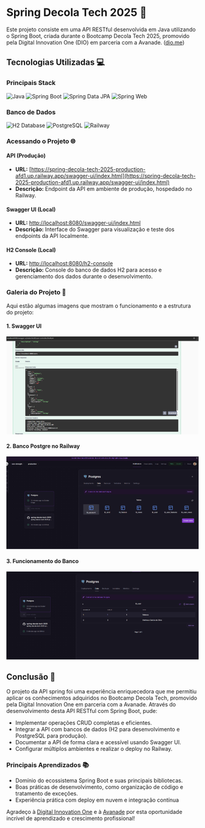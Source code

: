 # Spring Decola Tech 2025 🚀

Este projeto consiste em uma API RESTful desenvolvida em Java utilizando o Spring Boot, criada durante o Bootcamp Decola Tech 2025, promovido pela Digital Innovation One (DIO) em parceria com a Avanade. ([dio.me](https://www.dio.me/))

## Tecnologias Utilizadas 💻

### Principais Stack
![Java](https://img.shields.io/badge/Java-21-orange?logo=openjdk&logoColor=white)
![Spring Boot](https://img.shields.io/badge/Spring_Boot-3.2-green?logo=springboot&logoColor=white)
![Spring Data JPA](https://img.shields.io/badge/Spring_Data_JPA-3.2-blue?logo=spring&logoColor=white)
![Spring Web](https://img.shields.io/badge/Spring_Web-3.2-brightgreen?logo=spring&logoColor=white)

### Banco de Dados
![H2 Database](https://img.shields.io/badge/H2_Database-2.1.214-yellow?logo=h2&logoColor=white)
![PostgreSQL](https://img.shields.io/badge/PostgreSQL-16.2-blue?logo=postgresql&logoColor=white)
![Railway](https://img.shields.io/badge/Railway-2.0-000?logo=railway&logoColor=white)

### Acessando o Projeto 🌐

#### **API (Produção)**
- **URL:** [https://spring-decola-tech-2025-production-afd1.up.railway.app/swagger-ui/index.html](https://spring-decola-tech-2025-production-afd1.up.railway.app/swagger-ui/index.html)
- **Descrição:** Endpoint da API em ambiente de produção, hospedado no Railway.

#### **Swagger UI (Local)**
- **URL:** [http://localhost:8080/swagger-ui/index.html](http://localhost:8080/swagger-ui/index.html)
- **Descrição:** Interface do Swagger para visualização e teste dos endpoints da API localmente.

#### **H2 Console (Local)**
- **URL:** [http://localhost:8080/h2-console](http://localhost:8080/h2-console)
- **Descrição:** Console do banco de dados H2 para acesso e gerenciamento dos dados durante o desenvolvimento.

### Galeria do Projeto 📸

Aqui estão algumas imagens que mostram o funcionamento e a estrutura do projeto:

#### 1. **Swagger UI**
![Swagger UI](./assets/swagger_create.png)


#### 2. **Banco Postgre no Railway**
![Banco no Railway](./assets/postgre_railway.png)


#### 3. **Funcionamento do Banco**
![Projeto Finalizado](./assets/projeto_finalizado.png)


## Conclusão 🏁

O projeto da API spring foi uma experiência enriquecedora que me permitiu aplicar os conhecimentos adquiridos no Bootcamp Decola Tech, promovido pela Digital Innovation One em parceria com a Avanade. Através do desenvolvimento desta API RESTful com Spring Boot, pude:

- Implementar operações CRUD completas e eficientes.
- Integrar a API com bancos de dados (H2 para desenvolvimento e PostgreSQL para produção).
- Documentar a API de forma clara e acessível usando Swagger UI.
- Configurar múltiplos ambientes e realizar o deploy no Railway.

### Principais Aprendizados 📚
- Domínio do ecossistema Spring Boot e suas principais bibliotecas.
- Boas práticas de desenvolvimento, como organização de código e tratamento de exceções.
- Experiência prática com deploy em nuvem e integração contínua


Agradeço à [Digital Innovation One](https://www.dio.me/) e à [Avanade](https://www.avanade.com/) por esta oportunidade incrível de aprendizado e crescimento profissional!
